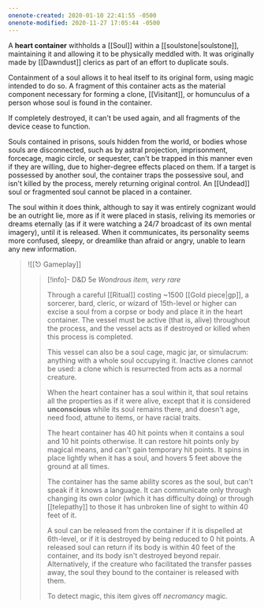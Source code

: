 ```yaml
---
onenote-created: 2020-01-10 22:41:55 -0500
onenote-modified: 2020-11-27 17:05:44 -0500
---
```

A **heart container** withholds a [[Soul]] within a [[soulstone|soulstone]], maintaining it and allowing it to be physically meddled with. It was originally made by [[Dawndust]] clerics as part of an effort to duplicate souls. 

Containment of a soul allows it to heal itself to its original form, using magic intended to do so. A fragment of this container acts as the material component necessary for forming a clone, [[Visitant]], or homunculus of a person whose soul is found in the container.

If completely destroyed, it can't be used again, and all fragments of the device cease to function.

Souls contained in prisons, souls hidden from the world, or bodies whose souls are disconnected, such as by astral projection, imprisonment, forcecage, magic circle, or sequester, can't be trapped in this manner even if they are willing, due to higher-degree effects placed on them. If a target is possessed by another soul, the container traps the possessive soul, and isn't killed by the process, merely returning original control. An [[Undead]] soul or fragmented soul cannot be placed in a container.

The soul within it does think, although to say it was entirely cognizant would be an outright lie, more as if it were placed in stasis, reliving its memories or dreams eternally (as if it were watching a 24/7 broadcast of its own mental imagery), until it is released. When it communicates, its personality seems more confused, sleepy, or dreamlike than afraid or angry, unable to learn any new information.

>![[⎋ Gameplay]]
>>[!info]- D&D 5e
>>*Wondrous item, very rare*
>>
>>Through a careful [[Ritual]] costing ~1500 [[Gold piece|gp]], a sorcerer, bard, cleric, or wizard of 15th-level or higher can excise a soul from a corpse or body and place it in the heart container. The vessel must be active (that is, alive) throughout the process, and the vessel acts as if destroyed or killed when this process is completed.
>>
>>This vessel can also be a soul cage, magic jar, or simulacrum: anything with a whole soul occupying it. Inactive clones cannot be used: a clone which is resurrected from acts as a normal creature.
>>
>>When the heart container has a soul within it, that soul retains all the properties as if it were alive, except that it is considered **unconscious** while its soul remains there, and doesn't age, need food, attune to items, or have racial traits.
>>
>>The heart container has 40 hit points when it contains a soul and 10 hit points otherwise. It can restore hit points only by magical means, and can't gain temporary hit points. It spins in place lightly when it has a soul, and hovers 5 feet above the ground at all times.
>>
>>The container has the same ability scores as the soul, but can't speak if it knows a language. It can communicate only through changing its own color (which it has difficulty doing) or through [[telepathy]] to those it has unbroken line of sight to within 40 feet of it. 
>>
>>A soul can be released from the container if it is dispelled at 6th-level, or if it is destroyed by being reduced to 0 hit points. A released soul can return if its body is within 40 feet of the container, and its body isn't destroyed beyond repair. Alternatively, if the creature who facilitated the transfer passes away, the soul they bound to the container is released with them.
>>
>>To detect magic, this item gives off *necromancy* magic.
